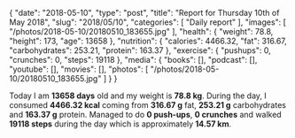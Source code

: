 {
    "date": "2018-05-10",
    "type": "post",
    "title": "Report for Thursday 10th of May 2018",
    "slug": "2018\/05\/10",
    "categories": [
        "Daily report"
    ],
    "images": [
        "\/photos\/2018-05-10\/20180510_183655.jpg"
    ],
    "health": {
        "weight": 78.8,
        "height": 173,
        "age": 13658
    },
    "nutrition": {
        "calories": 4466.32,
        "fat": 316.67,
        "carbohydrates": 253.21,
        "protein": 163.37
    },
    "exercise": {
        "pushups": 0,
        "crunches": 0,
        "steps": 19118
    },
    "media": {
        "books": [],
        "podcast": [],
        "youtube": [],
        "movies": [],
        "photos": [
            "\/photos\/2018-05-10\/20180510_183655.jpg"
        ]
    }
}

Today I am <strong>13658 days</strong> old and my weight is <strong>78.8 kg</strong>. During the day, I consumed <strong>4466.32 kcal</strong> coming from <strong>316.67 g</strong> fat, <strong>253.21 g</strong> carbohydrates and <strong>163.37 g</strong> protein. Managed to do <strong>0 push-ups</strong>, <strong>0 crunches</strong> and walked <strong>19118 steps</strong> during the day which is approximately <strong>14.57 km</strong>.